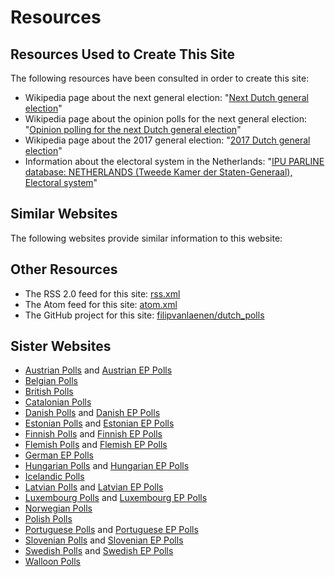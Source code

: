 # Resources

## Resources Used to Create This Site

The following resources have been consulted in order to create this site:

+ Wikipedia page about the next general election: "[Next Dutch general election](https://en.wikipedia.org/wiki/Next_Dutch_general_election)"
+ Wikipedia page about the opinion polls for the next general election: "[Opinion polling for the next Dutch general election](https://en.wikipedia.org/wiki/Opinion_polling_for_the_next_Dutch_general_election)"
+ Wikipedia page about the 2017 general election: "[2017 Dutch general election](https://en.wikipedia.org/wiki/2017_Dutch_general_election)"
+ Information about the electoral system in the Netherlands: "[IPU PARLINE database: NETHERLANDS (Tweede Kamer der Staten-Generaal), Electoral system](http://archive.ipu.org/parline-e/reports/2231_B.htm)"

## Similar Websites

The following websites provide similar information to this website:

## Other Resources

+ The RSS 2.0 feed for this site: [rss.xml](rss.xml)
+ The Atom feed for this site: [atom.xml](atom.xml)
+ The GitHub project for this site: [filipvanlaenen/dutch_polls](https://github.com/filipvanlaenen/dutch_polls)

## Sister Websites

+ [Austrian Polls](https://filipvanlaenen.github.io/austrian_polls/) and [Austrian EP Polls](https://filipvanlaenen.github.io/austrian_ep_polls/)
+ [Belgian Polls](https://filipvanlaenen.github.io/belgian_polls/)
+ [British Polls](https://filipvanlaenen.github.io/british_polls/)
+ [Catalonian Polls](https://filipvanlaenen.github.io/catalonian_polls/)
+ [Danish Polls](https://filipvanlaenen.github.io/danish_polls/) and [Danish EP Polls](https://filipvanlaenen.github.io/danish_ep_polls/)
+ [Estonian Polls](https://filipvanlaenen.github.io/estonian_polls/) and [Estonian EP Polls](https://filipvanlaenen.github.io/estonian_ep_polls/)
+ [Finnish Polls](https://filipvanlaenen.github.io/finnish_polls/) and [Finnish EP Polls](https://filipvanlaenen.github.io/finnish_ep_polls/)
+ [Flemish Polls](https://filipvanlaenen.github.io/flemish_polls/) and [Flemish EP Polls](https://filipvanlaenen.github.io/flemish_ep_polls/)
+ [German EP Polls](https://filipvanlaenen.github.io/german_ep_polls/)
+ [Hungarian Polls](https://filipvanlaenen.github.io/hungarian_polls/) and [Hungarian EP Polls](https://filipvanlaenen.github.io/hungarian_ep_polls/)
+ [Icelandic Polls](https://filipvanlaenen.github.io/icelandic_polls/)
+ [Latvian Polls](https://filipvanlaenen.github.io/latvian_polls/) and [Latvian EP Polls](https://filipvanlaenen.github.io/latvian_ep_polls/)
+ [Luxembourg Polls](https://filipvanlaenen.github.io/luxembourg_polls/) and [Luxembourg EP Polls](https://filipvanlaenen.github.io/luxembourg_ep_polls/)
+ [Norwegian Polls](https://filipvanlaenen.github.io/norwegian_polls/)
+ [Polish Polls](https://filipvanlaenen.github.io/polish_polls/)
+ [Portuguese Polls](https://filipvanlaenen.github.io/portuguese_polls/) and [Portuguese EP Polls](https://filipvanlaenen.github.io/portuguese_ep_polls/)
+ [Slovenian Polls](https://filipvanlaenen.github.io/slovenian_polls/) and [Slovenian EP Polls](https://filipvanlaenen.github.io/slovenian_ep_polls/)
+ [Swedish Polls](https://filipvanlaenen.github.io/swedish_polls/) and [Swedish EP Polls](https://filipvanlaenen.github.io/swedish_ep_polls/)
+ [Walloon Polls](https://filipvanlaenen.github.io/walloon_polls/)
